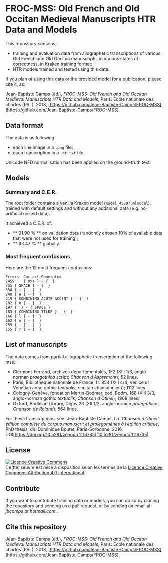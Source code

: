 # FROC-MSS: Old French and Old Occitan Medieval Manuscripts HTR Data and Models

This repository contains:

- training and evaluation data from allographetic transcriptions of various
Old French and Old Occitan manuscripts, in various states of correctness, in Kraken
training format;
- HTR models trained and tested using this data.

If you plan of using this data or the provided model for a publication, please
cite it, as:

Jean-Baptiste Camps (éd.), _FROC-MSS: Old French and Old Occitan Medieval Manuscripts HTR Data and Models_, Paris: École nationale des chartes (PSL), 2018, [https://github.com/Jean-Baptiste-Camps/FROC-MSS](https://github.com/Jean-Baptiste-Camps/FROC-MSS).

## Data format

The data is as following:
- each line image in a `.png` file;
- each transcription in a `.gt.txt` file.

Unicode NFD normalisation has been applied on the ground-truth text.

## Models

### Summary and C.E.R.

The root folder contains a vanilla Kraken model (`model_45807.mlmodel`), 
trained with default settings and without any additional data (e.g. no artificial noised data).

It achieved a C.E.R. of:

- ** 91.90 % ** on validation data (randomly chosen 10% of available data that were not used for training);
- ** 93.47 % ** globally.

### Most frequent confusions

Here are the 12 most frequent confusions:

    Errors	Correct-Generated
    2459	{ 0xa } - {  }
    755	{ SPACE } - {  }
    334	{ ı } - {  }
    248	{ e } - {  }
    219	{ COMBINING ACUTE ACCENT } - {  }
    202	{ n } - {  }
    197	{  } - { SPACE }
    183	{ COMBINING TILDE } - {  }
    166	{ l } - {  }
    162	{ u } - {  }
    159	{ . } - {  }
    155	{ r } - {  }

## List of manuscripts

The data comes from partial allographetic transcription of the following mss.:

- Clermont-Ferrand, archives départementales, 1F2 (XIII 1/3, anglo-norman _praegothica_ script; _Chanson d'Aspremont_); 52 lines.
- Paris, Bibliothèque nationale de France, fr. 854 (XIII 4/4, Venice or Venetian area; gothic _textualis_;  occitan chansonnier _I_); 1112 lines.
- Cologny-Genève, fondation Martin-Bodmer, cod. Bodm. 168 (XIII 3/3, anglo-norman gothic _textualis_; _Chanson d'Otinel_); 1908 lines.
- Oxford, Bodleian Library, Digby 23 (XII 1/2, anglo-norman _praegothica_; _Chanson de Roland_); 564 lines.

For these transcriptions, see: Jean-Baptiste Camps, _La `Chanson d’Otinel’: édition complète du corpus manuscrit et prolégomènes à l’édition critique_, PhD thesis, dir. Dominique Boutet, Paris-Sorbonne, 2016,  DOI[https://doi.org/10.5281/zenodo.1116735](10.5281/zenodo.1116735).

<!-- TODO: à compléter avec les autres manuscrits: Vatican, Mende, …  -->

## License

<a rel="license" href="http://creativecommons.org/licenses/by/4.0/"><img alt="Licence Creative Commons" style="border-width:0" src="https://i.creativecommons.org/l/by/4.0/88x31.png" /></a><br />Ce(tte) œuvre est mise à disposition selon les termes de la <a rel="license" href="http://creativecommons.org/licenses/by/4.0/">Licence Creative Commons Attribution 4.0 International</a>.

## Contribute

If you want to contribute training data or models, you can do so by cloning the
repository and sending us a pull request, or by sending an email 
at _jbcamps at hotmail.com_ .

## Cite this repository

Jean-Baptiste Camps (éd.), _FROC-MSS: Old French and Old Occitan Medieval Manuscripts HTR Data and Models_, Paris: École nationale des chartes (PSL), 2018, [https://github.com/Jean-Baptiste-Camps/FROC-MSS](https://github.com/Jean-Baptiste-Camps/FROC-MSS).

